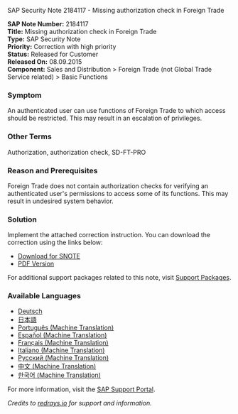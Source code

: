 SAP Security Note 2184117 - Missing authorization check in Foreign Trade

**SAP Note Number:** 2184117  
**Title:** Missing authorization check in Foreign Trade  
**Type:** SAP Security Note  
**Priority:** Correction with high priority  
**Status:** Released for Customer  
**Released On:** 08.09.2015  
**Component:** Sales and Distribution > Foreign Trade (not Global Trade Service related) > Basic Functions

### Symptom
An authenticated user can use functions of Foreign Trade to which access should be restricted. This may result in an escalation of privileges.

### Other Terms
Authorization, authorization check, SD-FT-PRO

### Reason and Prerequisites
Foreign Trade does not contain authorization checks for verifying an authenticated user's permissions to access some of its functions. This may result in undesired system behavior.

### Solution
Implement the attached correction instruction. You can download the correction using the links below:

- [Download for SNOTE](https://notesdownloads.sap.com/note/0040000012939332017)
- [PDF Version](https://userapps.support.sap.com/sap/support/sfm/notes/print/0002184117?language=en-US&token=7C34EEBA5FA2E80EB97EAA5FC4C50ACF)

For additional support packages related to this note, visit [Support Packages](https://me.sap.com/supportpackage/SAPKH46B62).

### Available Languages
- [Deutsch](https://me.sap.com/notes/0002184117/D)
- [日本語](https://me.sap.com/notes/0002184117/J)
- [Português (Machine Translation)](https://me.sap.com/notes/0002184117/P)
- [Español (Machine Translation)](https://me.sap.com/notes/0002184117/S)
- [Français (Machine Translation)](https://me.sap.com/notes/0002184117/F)
- [Italiano (Machine Translation)](https://me.sap.com/notes/0002184117/I)
- [Русский (Machine Translation)](https://me.sap.com/notes/0002184117/R)
- [中文 (Machine Translation)](https://me.sap.com/notes/0002184117/1)
- [한국어 (Machine Translation)](https://me.sap.com/notes/0002184117/3)

For more information, visit the [SAP Support Portal](https://me.sap.com/).

*Credits to [redrays.io](https://redrays.io) for support and information.*